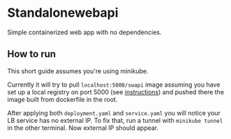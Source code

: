 # Standalonewebapi

Simple containerized web app with no dependencies. 

## How to run

This short guide assumes you're using minikube.

Currently it will try to pull `localhost:5000/swapi` image
assuming you have set up a local registry on port 5000 (see [instructions](https://minikube.sigs.k8s.io/docs/handbook/registry/#enabling-insecure-registries/))
and pushed there the image built from dockerfile in the root.

After applying both `deployment.yaml` and `service.yaml` you will notice your LB service has no external IP.
To fix that, run a tunnel with `minikube tunnel` in the other terminal. Now external IP should appear.
